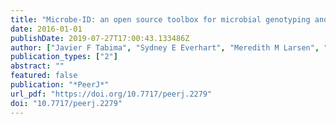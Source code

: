 ```yaml
---
title: "Microbe-ID: an open source toolbox for microbial genotyping and species identification"
date: 2016-01-01
publishDate: 2019-07-27T17:00:43.133486Z
author: ["Javier F Tabima", "Sydney E Everhart", "Meredith M Larsen", "Alexandra J Weisberg", "Zhian N Kamvar", "Matthew A Tancos", "Christine D Smart", "Jeff H Chang", "Niklaus J Grünwald"]
publication_types: ["2"]
abstract: ""
featured: false
publication: "*PeerJ*"
url_pdf: "https://doi.org/10.7717/peerj.2279"
doi: "10.7717/peerj.2279"
---
```


